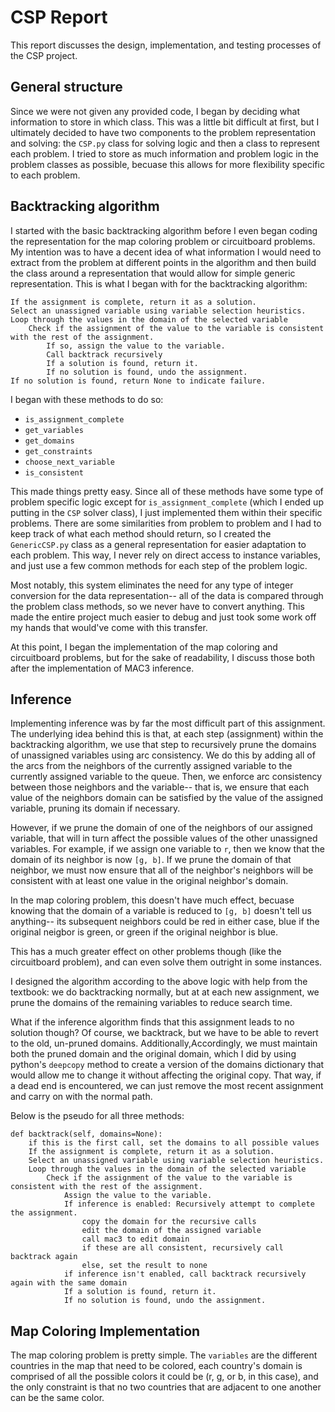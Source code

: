 # CSP Report

This report discusses the design, implementation, and testing processes of the CSP project.

## General structure

Since we were not given any provided code, I began by deciding what information to store in which class. This was a little bit difficult at first, but I ultimately decided to have two components to the problem representation and solving: the `CSP.py` class for solving logic and then a class to represent each problem. I tried to store as much information and problem logic in the problem classes as possible, becuase this allows for more flexibility specific to each problem. 

## Backtracking algorithm 

I started with the basic backtracking algorithm before I even began coding the representation for the map coloring problem or circuitboard problems. My intention was to have a decent idea of what information I would need to extract from the problem at different points in the algorithm and then build the class around a representation that would allow for simple generic representation. This is what I began with for the backtracking algorithm: 

```
If the assignment is complete, return it as a solution.
Select an unassigned variable using variable selection heuristics.
Loop through the values in the domain of the selected variable
    Check if the assignment of the value to the variable is consistent with the rest of the assignment.
        If so, assign the value to the variable.
        Call backtrack recursively 
        If a solution is found, return it.
        If no solution is found, undo the assignment.
If no solution is found, return None to indicate failure.
```

I began with these methods to do so: 
- `is_assignment_complete`
- `get_variables`
- `get_domains`
- `get_constraints`
- `choose_next_variable`
- `is_consistent`

This made things pretty easy. Since all of these methods have some type of problem specific logic except for `is_assignment_complete` (which I ended up putting in the `CSP` solver class), I just implemented them within their specific problems. There are some similarities from problem to problem and I had to keep track of what each method should return, so I created the `GenericCSP.py` class as a general representation for easier adaptation to each problem. This way, I never rely on direct access to instance variables, and just use a few common methods for each step of the problem logic. 

Most notably, this system eliminates the need for any type of integer conversion for the data representation-- all of the data is compared through the problem class methods, so we never have to convert anything. This made the entire project much easier to debug and just took some work off my hands that would've come with this transfer. 

At this point, I began the implementation of the map coloring and circuitboard problems, but for the sake of readability, I discuss those both after the implementation of MAC3 inference. 

## Inference

Implementing inference was by far the most difficult part of this assignment. The underlying idea behind this is that, at each step (assignment) within the backtracking algorithm, we use that step to recursively prune the domains of unassigned variables using arc consistency. We do this by adding all of the arcs from the neighbors of the currently assigned variable to the currently assigned variable to the queue. Then, we enforce arc consistency between those neighbors and the variable-- that is, we ensure that each value of the neighbors domain can be satisfied by the value of the assigned variable, pruning its domain if necessary. 

However, if we prune the domain of one of the neighbors of our assigned variable, that will in turn affect the possible values of the other unassigned variables. For example, if we assign one variable to `r`, then we know that the domain of its neighbor is now `[g, b]`. If we prune the domain of that neighbor, we must now ensure that all of the neighbor's neighbors will be consistent with at least one value in the original neighbor's domain. 

In the map coloring problem, this doesn't have much effect, becuase knowing that the domain of a variable is reduced to `[g, b]` doesn't tell us anything-- its subsequent neighbors could be red in either case, blue if the original neigbor is green, or green if the original neighbor is blue. 

This has a much greater effect on other problems though (like the circuitboard problem), and can even solve them outright in some instances. 

I designed the algorithm according to the above logic with help from the textbook: we do backtracking normally, but at at each new assignment, we prune the domains of the remaining variables to reduce search time. 

What if the inference algorithm finds that this assignment leads to no solution though? Of course, we backtrack, but we have to be able to revert to the old, un-pruned domains. Additionally,Accordingly, we must maintain both the pruned domain and the original domain, which I did by using python's `deepcopy` method to create a version of the domains dictionary that would allow me to change it without affecting the original copy. That way, if a dead end is encountered, we can just remove the most recent assignment and carry on with the normal path. 

Below is the pseudo for all three methods: 


```
def backtrack(self, domains=None):  
    if this is the first call, set the domains to all possible values
    If the assignment is complete, return it as a solution.
    Select an unassigned variable using variable selection heuristics.
    Loop through the values in the domain of the selected variable
        Check if the assignment of the value to the variable is consistent with the rest of the assignment.
            Assign the value to the variable.
            If inference is enabled: Recursively attempt to complete the assignment.
                copy the domain for the recursive calls
                edit the domain of the assigned variable
                call mac3 to edit domain
                if these are all consistent, recursively call backtrack again
                else, set the result to none
            if inference isn't enabled, call backtrack recursively again with the same domain
            If a solution is found, return it.
            If no solution is found, undo the assignment.
```
## Map Coloring Implementation
The map coloring problem is pretty simple. The `variables` are the different countries in the map that need to be colored, each country's domain is comprised of all the possible colors it could be (r, g, or b, in this case), and the only constraint is that no two countries that are adjacent to one another can be the same color. 

